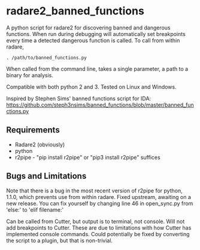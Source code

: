 # radare2_banned_functions

A python script for radare2 for discovering banned and dangerous functions. When run during debugging will automatically set breakpoints every time a detected dangerous function is called. To call from within radare, 

`. /path/to/banned_functions.py`

When called from the command line, takes a single parameter, a path to a binary for analysis.

Compatible with both python 2 and 3. Tested on Linux and Windows.

Inspired by Stephen Sims' banned functions script for IDA: https://github.com/steph3nsims/banned_functions/blob/master/banned_functions.py

## Requirements

* Radare2 (obviously)
* python
* r2pipe - "pip install r2pipe" or "pip3 install r2pipe" suffices

## Bugs and Limitations

Note that there is a bug in the most recent version of r2pipe for python, 1.1.0, which prevents use from within radare. Fixed upstream, awaiting on a new release. You can fix yourself by changing line 46 in open_sync.py from 'else:' to 'elif filename:'

Can be called from Cutter, but output is to terminal, not console. Will not add breakpoints to Cutter. These are due to limitations with how Cutter has implemented console commands. Could potentially be fixed by converting the script to a plugin, but that is non-trivial.

